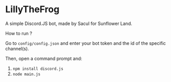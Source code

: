 # LillyTheFrog
 A simple Discord.JS bot, made by Sacul for Sunflower Land.

 How to run ?

Go to `config/config.json` and enter your bot token and the id of the specific channel(s).

Then, open a command prompt and:

 1. `npm install discord.js`
 2. `node main.js`
